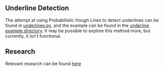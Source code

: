 ## Underline Detection

The attempt at using Probabilistic Hough Lines to detect underlines can be found in [underlines.py](), and the example can be found in the [underline example directory](). It may be possible to explore this method more, but currently, it isn't functional.

## Research
Relevant research can be found [here]()
